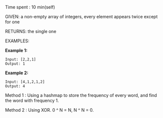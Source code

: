 Time spent : 10 min(self)

GIVEN: a non-empty array of integers, every element appears twice except for one

RETURNS: the single one

EXAMPLES:

**Example 1:**

```
Input: [2,2,1]
Output: 1
```

**Example 2:**

```
Input: [4,1,2,1,2]
Output: 4
```



Method 1 : Using a hashmap to store the frequency of every word, and find the word with frequency 1.

Method 2 : Using XOR. 0 ^ N = N, N ^ N = 0.

